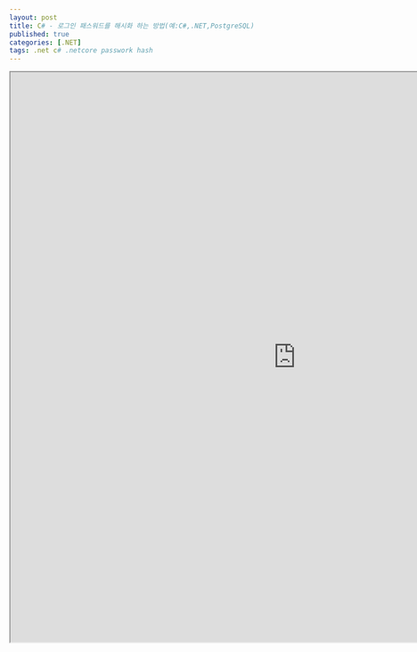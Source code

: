 ```yaml
---
layout: post
title: C# - 로그인 패스워드를 해시화 하는 방법(예:C#,.NET,PostgreSQL)
published: true
categories: [.NET]
tags: .net c# .netcore passwork hash
---  
```

<iframe width="1024" height="1024" src="https://docs.google.com/document/d/e/2PACX-1vRedlWz-NG20CD09WLjB_Knmr1Ob1laK9Px0gCl8He5TuSYUpDo3D5qqFUh8cSrU1e3leI_LIAUBetR/pub?embedded=true"></iframe>    
   